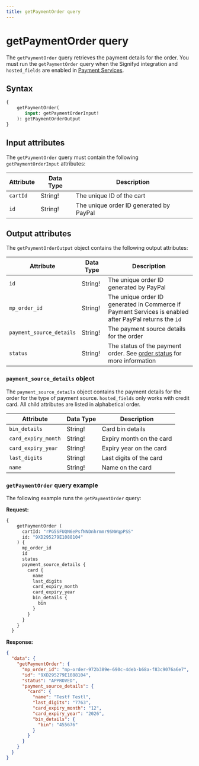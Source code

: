 ```yaml
---
title: getPaymentOrder query
---
```


# getPaymentOrder query

The `getPaymentOrder` query retrieves the payment details for the order. You must run the `getPaymentOrder` query  when the Signifyd integration and `hosted_fields` are enabled in [Payment Services](https://experienceleague.adobe.com/docs/commerce-merchant-services/payment-services/payments-checkout/payments-options.html).

## Syntax

```graphql
{ 
    getPaymentOrder(
       input: getPaymentOrderInput! 
    ): getPaymentOrderOutput    
}
```

## Input attributes

The `getPaymentOrder` query must contain the following `getPaymentOrderInput` attributes:

Attribute |  Data Type | Description
--- | --- | ---
`cartId` | String! | The unique ID of the cart
`id` | String! | The unique order ID generated by PayPal

## Output attributes

The `getPaymentOrderOutput` object contains the following output attributes:

Attribute |  Data Type | Description
--- | --- | ---
`id` | String! | The unique order ID generated by PayPal
`mp_order_id` | String! | The unique order ID generated in Commerce if Payment Services is enabled after PayPal returns the `id`
`payment_source_details` | String! | The payment source details for the order
`status` | String! | The status of the payment order. See [order status](https://experienceleague.adobe.com/docs/commerce-admin/stores-sales/order-management/orders/order-status.html) for more information

### `payment_source_details` object

The `payment_source_details` object contains the payment details for the order for the type of payment source. `hosted_fields` only works with credit card. All child attributes are listed in alphabetical order.

Attribute |  Data Type | Description
--- | --- | ---
`bin_details` | String! | Card bin details
`card_expiry_month` | String! | Expiry month on the card
`card_expiry_year` | String! | Expiry year on the card
`last_digits` | String! | Last digits of the card
`name` | String! | Name on the card

### `getPaymentOrder` query example

The following example runs the `getPaymentOrder` query:

**Request:**

```graphql
{
    getPaymentOrder (
      cartId: "rPG5SFUQN6ePsfNNDnhrmmr9SNWqpPSS"
      id: "9XD295279E1088104"
    ) {
      mp_order_id
      id
      status
      payment_source_details {
        card {
          name
          last_digits
          card_expiry_month
          card_expiry_year
          bin_details {
            bin
          }
        }         
      }
    }
  }
```

**Response:**

```json
{
  "data": {
    "getPaymentOrder": {
      "mp_order_id": "mp-order-972b389e-690c-4deb-b68a-f83c9076a6e7",
      "id": "9XD295279E1088104",
      "status": "APPROVED",
      "payment_source_details": {
        "card": {
          "name": "Testf Testl",
          "last_digits": "7763",
          "card_expiry_month": "12",
          "card_expiry_year": "2026",
          "bin_details": {
            "bin": "455676"
          }
        }
      }
    }
  }
}
```
